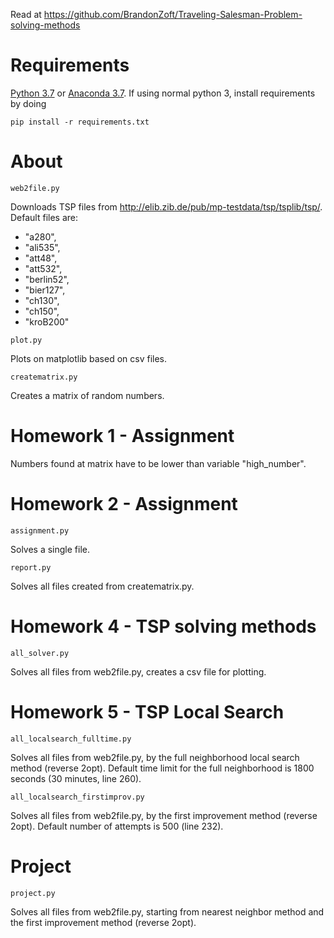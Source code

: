 Read at https://github.com/BrandonZoft/Traveling-Salesman-Problem-solving-methods
# Requirements
[Python 3.7](https://www.python.org/) or [Anaconda 3.7](https://www.anaconda.com/distribution/).
If using normal python 3, install requirements by doing
```
pip install -r requirements.txt
```

# About
```
web2file.py
```
Downloads TSP files from http://elib.zib.de/pub/mp-testdata/tsp/tsplib/tsp/.
Default files are:
- "a280",
- "ali535",
- "att48",
- "att532",
- "berlin52",
- "bier127",
- "ch130",
- "ch150",
- "kroB200"
```
plot.py
```
Plots on matplotlib based on csv files.

```
creatematrix.py
```
Creates a matrix of random numbers.
# Homework 1 - Assignment

Numbers found at matrix have to be lower than variable "high_number".

# Homework 2 - Assignment 
```
assignment.py
```
Solves a single file.
```
report.py
```
Solves all files created from creatematrix.py.
# Homework 4 - TSP solving methods
```
all_solver.py
```
Solves all files from web2file.py, creates a csv file for plotting.
# Homework 5 - TSP Local Search
```
all_localsearch_fulltime.py
```
Solves all files from web2file.py, by the full neighborhood local search method (reverse 2opt).
Default time limit for the full neighborhood is 1800 seconds (30 minutes, line 260). 
```
all_localsearch_firstimprov.py
```
Solves all files from web2file.py, by the first improvement method (reverse 2opt).
Default number of attempts is 500 (line 232). 
# Project 
```
project.py
```
Solves all files from web2file.py, starting from nearest neighbor method and the first improvement method (reverse 2opt).









